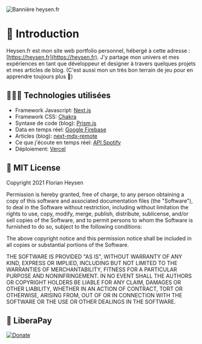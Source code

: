 ![Bannière heysen.fr](https://i.imgur.com/FdEsFq7.png)

# 🚀 Introduction

Heysen.fr est mon site web portfolio personnel, hébergé à cette adresse : [https://heysen.fr](https://heysen.fr).
J'y partage mon univers et mes expériences en tant que développeur et designer à travers quelques projets et mes articles de blog. 
(C'est aussi  mon un très bon terrain de jeu pour en apprendre toujours plus 👀)

## 👨🏻‍💻 Technologies utilisées

- Framework Javascript: [Next.js](https://nextjs.org/)
- Framework CSS: [Chakra](https://chakra-ui.com/)
- Syntaxe de code (blog): [Prism.js](https://prismjs.com/)
- Data en temps réel: [Google Firebase](https://firebase.google.com/)
- Articles (blog): [next-mdx-remote](https://github.com/hashicorp/next-mdx-remote)
- Ce que j'écoute en temps réel: [API Spotify ](https://developer.spotify.com/documentation/web-api/)
- Déploiement: [Vercel](https://vercel.com/)


## 📝 MIT License

Copyright 2021 Florian Heysen

Permission is hereby granted, free of charge, to any person obtaining a copy of this software and associated documentation files (the "Software"), to deal in the Software without restriction, including without limitation the rights to use, copy, modify, merge, publish, distribute, sublicense, and/or sell copies of the Software, and to permit persons to whom the Software is furnished to do so, subject to the following conditions:

The above copyright notice and this permission notice shall be included in all copies or substantial portions of the Software.

THE SOFTWARE IS PROVIDED "AS IS", WITHOUT WARRANTY OF ANY KIND, EXPRESS OR IMPLIED, INCLUDING BUT NOT LIMITED TO THE WARRANTIES OF MERCHANTABILITY, FITNESS FOR A PARTICULAR PURPOSE AND NONINFRINGEMENT. IN NO EVENT SHALL THE AUTHORS OR COPYRIGHT HOLDERS BE LIABLE FOR ANY CLAIM, DAMAGES OR OTHER LIABILITY, WHETHER IN AN ACTION OF CONTRACT, TORT OR OTHERWISE, ARISING FROM, OUT OF OR IN CONNECTION WITH THE SOFTWARE OR THE USE OR OTHER DEALINGS IN THE SOFTWARE.

## 👛 LiberaPay

[![Donate](https://liberapay.com/assets/widgets/donate.svg)](https://liberapay.com/florianheysen/donate)
